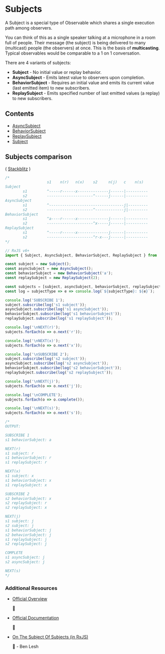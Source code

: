 # Subjects

A Subject is a special type of Observable which shares a single execution path among observers.

You can think of this as a single speaker talking at a microphone in a room full of people. Their message \(the subject\) is being delivered to many \(multicast\) people \(the observers\) at once. This is the basis of **multicasting**. Typical observables would be comparable to a 1 on 1 conversation.

There are 4 variants of subjects:

* **Subject** - No initial value or replay behavior.
* **AsyncSubject** - Emits latest value to observers upon completion.
* **BehaviorSubject** - Requires an initial value and emits its current value \(last emitted item\) to new subscribers.
* **ReplaySubject** - Emits specified number of last emitted values \(a replay\) to new subscribers.

## Contents

* [AsyncSubject](asyncsubject.md)
* [BehaviorSubject](behaviorsubject.md)
* [ReplaySubject](replaysubject.md)
* [Subject](subject.md)

## Subjects comparison

\( [Stackblitz](https://stackblitz.com/edit/rxjs-subjects-comparison?file=index.ts&devtoolsheight=100) \)

```javascript
/*
                   s1    n(r)   n(x)    s2     n(j)   c    n(s)
Subject            
        s1         ^-----r------x--------------j------|----------
        s2         ---------------------^------j------|----------
AsyncSubject       
        s1         ^----------------------------------j|---------
        s2         ---------------------^-------------j|---------
BehaviorSubject    
        s1         ^a----r------x--------------j------|----------
        s2         ---------------------^x-----j------|----------
ReplaySubject      
        s1         ^-----r------x--------------j------|----------
        s2         ---------------------^r-x---j------|----------
*/

// RxJS v6+
import { Subject, AsyncSubject, BehaviorSubject, ReplaySubject } from 'rxjs';

const subject = new Subject();
const asyncSubject = new AsyncSubject();
const behaviorSubject = new BehaviorSubject('a');
const replaySubject = new ReplaySubject(2);

const subjects = [subject, asyncSubject, behaviorSubject, replaySubject];
const log = subjectType => e => console.log(`${subjectType}: ${e}`);

console.log('SUBSCRIBE 1');
subject.subscribe(log('s1 subject'));
asyncSubject.subscribe(log('s1 asyncSubject'));
behaviorSubject.subscribe(log('s1 behaviorSubject'));
replaySubject.subscribe(log('s1 replaySubject'));

console.log('\nNEXT(r)');
subjects.forEach(o => o.next('r'));

console.log('\nNEXT(x)');
subjects.forEach(o => o.next('x'));

console.log('\nSUBSCRIBE 2');
subject.subscribe(log('s2 subject'));
asyncSubject.subscribe(log('s2 asyncSubject'));
behaviorSubject.subscribe(log('s2 behaviorSubject'));
replaySubject.subscribe(log('s2 replaySubject'));

console.log('\nNEXT(j)');
subjects.forEach(o => o.next('j'));

console.log('\nCOMPLETE');
subjects.forEach(o => o.complete());

console.log('\nNEXT(s)');
subjects.forEach(o => o.next('s'));

/*
OUTPUT:

SUBSCRIBE 1
s1 behaviorSubject: a

NEXT(r)
s1 subject: r
s1 behaviorSubject: r
s1 replaySubject: r

NEXT(x)
s1 subject: x
s1 behaviorSubject: x
s1 replaySubject: x

SUBSCRIBE 2
s2 behaviorSubject: x
s2 replaySubject: r
s2 replaySubject: x

NEXT(j)
s1 subject: j
s2 subject: j
s1 behaviorSubject: j
s2 behaviorSubject: j
s1 replaySubject: j
s2 replaySubject: j

COMPLETE
s1 asyncSubject: j
s2 asyncSubject: j

NEXT(s)
*/
```

### Additional Resources

* [Official Overview](http://reactivex.io/rxjs/manual/overview.html#subject)

  :newspaper:

* [Official Documentation](http://reactivex.io/documentation/subject.html)

  :newspaper:

* [On The Subject Of Subjects \(in RxJS\)](https://medium.com/@benlesh/on-the-subject-of-subjects-in-rxjs-2b08b7198b93)

  :newspaper: - Ben Lesh

